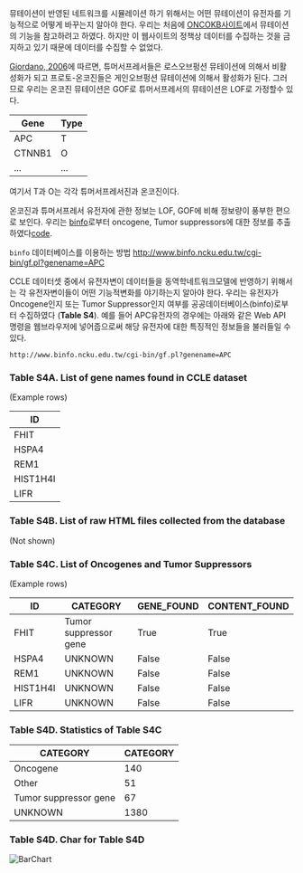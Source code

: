 뮤테이션이 반영된 네트워크를 시뮬레이션 하기 위해서는 어떤 뮤테이션이 유전자를 기능적으로 어떻게 바꾸는지 알아야 한다. 우리는 처음에 [ONCOKB사이트](http://oncokb.org)에서 뮤테이션의 기능을 참고하려고 하였다. 하지만 이 웹사이트의 정책상 데이터를 수집하는 것을 금지하고 있기 때문에 데이터를 수집할 수 없었다.

[Giordano, 2006](http://www.nature.com/onc/journal/v25/n38/full/1209721a.html)에 따르면, 튜머서프레서들은 로스오브펑션 뮤테이션에 의해서 비활성화가 되고 프로토-온코진들은 게인오브펑션 뮤테이션에 의해서 활성화가 된다. 그러므로 우리는 온코진 뮤테이션은 GOF로 튜머서프레서의 뮤테이션은 LOF로 가정할수 있다.

Gene | Type
--- | --- 
APC | T
CTNNB1 | O
... | ... 

여기서 T과 O는 각각 튜머서프레서진과 온코진이다.

온코진과 튜머서프레서 유전자에 관한 정보는 LOF, GOF에 비해 정보량이 풍부한 편으로 보인다. 우리는 [binfo](binfo.ncku.edu.tw)로부터 oncogene, Tumor suppressors에 대한 정보를 추출하였다[code](https://github.com/jehoons/sbie_optdrug/blob/master/scratch/binfo/test_binfo.py).

`binfo` 데이터베이스를 이용하는 방법
http://www.binfo.ncku.edu.tw/cgi-bin/gf.pl?genename=APC

CCLE 데이터셋 중에서 유전자변이 데이터들을 동역학네트워크모델에 반영하기 위해서는 각 유전자변이들이 어떤 기능적변화를 야기하는지 알아야 한다. 우리는 유전자가 Oncogene인지 또는 Tumor Suppressor인지 여부를 공공데이터베이스(binfo)로부터 수집하였다 (**Table S4**). 예를 들어 APC유전자의 경우에는 아래와 같은 Web API 명령을 웹브라우저에 넣어줍으로써 해당 유전자에 대한 특징적인 정보들을 불러들일 수 있다. 
```
http://www.binfo.ncku.edu.tw/cgi-bin/gf.pl?genename=APC
 ```


### Table S4A. List of gene names found in CCLE dataset

(Example rows)

ID |
---- | 
FHIT |
HSPA4 |
REM1 |
HIST1H4I |
LIFR | 

### Table S4B. List of raw HTML files collected from the database

(Not shown)

### Table S4C. List of Oncogenes and Tumor Suppressors

(Example rows)

ID | CATEGORY | GENE_FOUND | CONTENT_FOUND
---- | ---- | ---- | ----
FHIT | Tumor suppressor gene | True | True
HSPA4 | UNKNOWN | False | False
REM1 | UNKNOWN | False | False
HIST1H4I | UNKNOWN | False | False
LIFR | UNKNOWN | False | False

### Table S4D. Statistics of Table S4C

CATEGORY | CATEGORY
---- | ----
Oncogene | 140
Other | 51
Tumor suppressor gene | 67
UNKNOWN | 1380

### Table S4D. Char for Table S4D 

![BarChart](https://github.com/jehoons/sbie_optdrug/blob/master/result/tab_s4/TABLE_S4D_STATISTICS.JPG)
